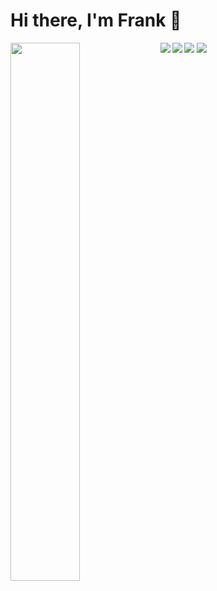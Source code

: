 # Hi there, I'm Frank 👋

<!--- <img align="left" width="47%" src="https://github-readme-stats.vercel.app/api?username=Frezeh&show_icons=true&theme=radical" />--> 
<img align="left" width="47%" src="https://github-readme-stats.vercel.app/api/top-langs/?username=Frezeh&layout=compact" />

<img align="left" src="https://img.shields.io/badge/node.js-6DA55F?style=for-the-badge&logo=node.js&logoColor=white" />
<img align="left" src="https://img.shields.io/badge/typescript-%23007ACC.svg?style=for-the-badge&logo=typescript&logoColor=white" />
<img src="https://img.shields.io/badge/javascript-%23323330.svg?style=for-the-badge&logo=javascript&logoColor=%23F7DF1E" />
<img src="https://img.shields.io/badge/go-%2300ADD8.svg?style=for-the-badge&logo=go&logoColor=white" />

